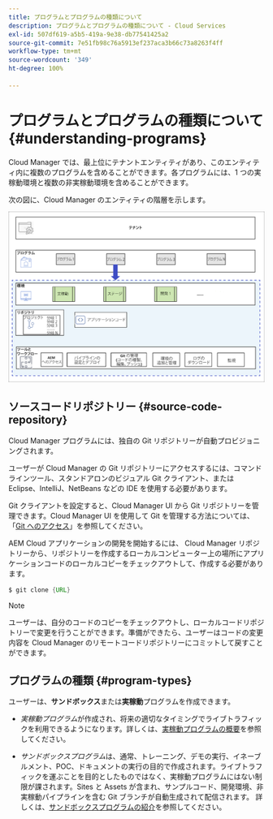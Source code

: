```yaml
---
title: プログラムとプログラムの種類について
description: プログラムとプログラムの種類について - Cloud Services
exl-id: 507df619-a5b5-419a-9e38-db77541425a2
source-git-commit: 7e51fb98c76a5913ef237aca3b66c73a8263f4ff
workflow-type: tm+mt
source-wordcount: '349'
ht-degree: 100%

---
```


# プログラムとプログラムの種類について {#understanding-programs}

Cloud Manager では、最上位にテナントエンティティがあり、このエンティティ内に複数のプログラムを含めることができます。各プログラムには、1 つの実稼動環境と複数の非実稼動環境を含めることができます。

次の図に、Cloud Manager のエンティティの階層を示します。

![画像](assets/program-types1.png)

## ソースコードリポジトリー {#source-code-repository}

Cloud Manager プログラムには、独自の Git リポジトリーが自動プロビジョニングされます。

ユーザーが Cloud Manager の Git リポジトリーにアクセスするには、コマンドラインツール、スタンドアロンのビジュアル Git クライアント、または Eclipse、IntelliJ、NetBeans などの IDE を使用する必要があります。

Git クライアントを設定すると、Cloud Manager UI から Git リポジトリーを管理できます。Cloud Manager UI を使用して Git を管理する方法については、「[Git へのアクセス](/help/implementing/cloud-manager/managing-code/accessing-repos.md)」を参照してください。

AEM Cloud アプリケーションの開発を開始するには、 Cloud Manager リポジトリーから、リポジトリーを作成するローカルコンピューター上の場所にアプリケーションコードのローカルコピーをチェックアウトして、作成する必要があります。

```java
$ git clone {URL}
```

>[!NOTE]
>ユーザーは、自分のコードのコピーをチェックアウトし、ローカルコードリポジトリーで変更を行うことができます。準備ができたら、ユーザーはコードの変更内容を Cloud Manager のリモートコードリポジトリーにコミットして戻すことができます。

## プログラムの種類 {#program-types}

ユーザーは、**サンドボックス**&#x200B;または&#x200B;**実稼動**&#x200B;プログラムを作成できます。

* *実稼動プログラム*&#x200B;が作成され、将来の適切なタイミングでライブトラフィックを利用できるようになります。詳しくは、[実稼動プログラムの概要](https://experienceleague.adobe.com/docs/experience-manager-cloud-service/implementing/using-cloud-manager/production-programs/introduction-production-programs.html?lang=ja)を参照してください。


* *サンドボックスプログラム*は、通常、トレーニング、デモの実行、イネーブルメント、POC、ドキュメントの実行の目的で作成されます。ライブトラフィックを運ぶことを目的としたものではなく、実稼動プログラムにはない制限が課されます。Sites と Assets が含まれ、サンプルコード、開発環境、非実稼動パイプラインを含む Git ブランチが自動生成されて配信されます。
詳しくは、[サンドボックスプログラムの紹介](https://experienceleague.adobe.com/docs/experience-manager-cloud-service/implementing/using-cloud-manager/sandbox-programs/introduction-sandbox-programs.html?lang=ja)を参照してください。
